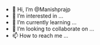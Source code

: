 - 👋 Hi, I’m @Manishprajp
- 👀 I’m interested in ...
- 🌱 I’m currently learning ...
- 💞️ I’m looking to collaborate on ...
- 📫 How to reach me ...

<!---
Manishprajp/Manishprajp is a ✨ special ✨ repository because its `README.md` (this file) appears on your GitHub profile.
You can click the Preview link to take a look at your changes.
--->
